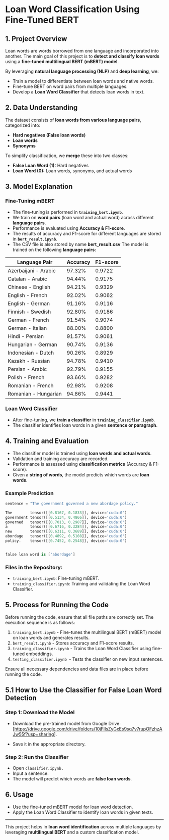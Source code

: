 # **Loan Word Classification Using Fine-Tuned BERT**

## **1. Project Overview**
Loan words are words borrowed from one language and incorporated into another. The main goal of this project is to **detect and classify loan words** using a **fine-tuned multilingual BERT (mBERT) model**.

By leveraging **natural language processing (NLP)** and **deep learning**, we:  
- Train a model to differentiate between loan words and native words.  
- Fine-tune BERT on word pairs from multiple languages.  
- Develop a **Loan Word Classifier** that detects loan words in text.  

## **2. Data Understanding**
The dataset consists of **loan words from various language pairs**, categorized into:  
- **Hard negatives (False loan words)**  
- **Loan words**  
- **Synonyms**  

To simplify classification, we **merge** these into two classes:  
- **False Loan Word (1):** Hard negatives  
- **Loan Word (0):** Loan words, synonyms, and actual words  

## **3. Model Explanation**
### **Fine-Tuning mBERT**
- The fine-tuning is performed in **`training_bert.ipynb`**.  
- We train on **word pairs** (loan word and actual word) across different **language pairs**.  
- Performance is evaluated using **Accuracy & F1-score**.  
- The results of accuracy and F1-score for different languages are stored in **`bert_result.ipynb`**.  
- The CSV file is also stored by name **bert_result.csv**
The model is trained on the following **language pairs**:  

| **Language Pair**           | **Accuracy** | **F1-score** |
|-----------------------------|-------------|--------------|
| Azerbaijani - Arabic        | 97.32%      | 0.9722       |
| Catalan - Arabic            | 94.44%      | 0.9175       |
| Chinese - English           | 94.21%      | 0.9329       |
| English - French            | 92.02%      | 0.9062       |
| English - German            | 91.16%      | 0.9116       |
| Finnish - Swedish           | 92.80%      | 0.9186       |
| German - French             | 91.54%      | 0.9074       |
| German - Italian            | 88.00%      | 0.8800       |
| Hindi - Persian             | 91.57%      | 0.9061       |
| Hungarian - German          | 90.74%      | 0.9136       |
| Indonesian - Dutch          | 90.26%      | 0.8929       |
| Kazakh - Russian            | 94.78%      | 0.9410       |
| Persian - Arabic            | 92.79%      | 0.9155       |
| Polish - French             | 93.66%      | 0.9282       |
| Romanian - French           | 92.98%      | 0.9208       |
| Romanian - Hungarian        | 94.86%      | 0.9441       |


### **Loan Word Classifier**
- After fine-tuning, we **train a classifier** in **`training_classifier.ipynb`**.  
- The classifier identifies loan words in a given **sentence or paragraph**.  

## **4. Training and Evaluation**
- The classifier model is trained using **loan words and actual words**.  
- Validation and training accuracy are recorded.  
- Performance is assessed using **classification metrics** (Accuracy & F1-score).  
- Given a **string of words**, the model predicts which words are **loan words**.  

### **Example Prediction**

```python
sentence = "The government governed a new abordage policy."

The        tensor([[0.8167, 0.1833]], device='cuda:0')
government tensor([[0.5134, 0.4866]], device='cuda:0')
governed   tensor([[0.7013, 0.2987]], device='cuda:0')
a          tensor([[0.6716, 0.3284]], device='cuda:0')
new        tensor([[0.6311, 0.3689]], device='cuda:0')
abordage   tensor([[0.4892, 0.5108]], device='cuda:0')
policy.    tensor([[0.7452, 0.2548]], device='cuda:0')


false loan word is ['abordage']
```

### Files in the Repository:
- `training_bert.ipynb`: Fine-tuning mBERT.
- `training_classifier.ipynb`: Training and validating the Loan Word Classifier.


## **5. Process for Running the Code**
Before running the code, ensure that all file paths are correctly set. The execution sequence is as follows:

1. `training_bert.ipynb` - Fine-tunes the multilingual BERT (mBERT) model on loan words and generates results.
2. `bert_result.ipynb` - Stores accuracy and F1-score results.
3. `training_classifier.ipynb` - Trains the Loan Word Classifier using fine-tuned embeddings.
4. `testing_classifier.ipynb `- Tests the classifier on new input sentences.

Ensure all necessary dependencies and data files are in place before running the code.
## 5.1 How to Use the Classifier for False Loan Word Detection

### Step 1: Download the Model

- Download the pre-trained model from Google Drive: [https://drive.google.com/drive/folders/10jFIIsZyGxEs9sq7v7rupOFzhzAJw55f?usp=sharing].

- Save it in the appropriate directory.

### Step 2: Run the Classifier
- Open ```classifier.ipynb.```
- Input a sentence.
- The model will predict which words are **false loan words**.

## 6. Usage
- Use the fine-tuned mBERT model for loan word detection.
- Apply the Loan Word Classifier to identify loan words in given texts.

---
This project helps in **loan word identification** across multiple languages by leveraging **multilingual BERT** and a custom classification model.


